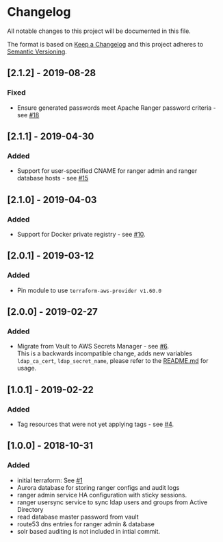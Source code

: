 # Changelog
All notable changes to this project will be documented in this file.

The format is based on [Keep a Changelog](http://keepachangelog.com/en/1.0.0/) and this project adheres to [Semantic Versioning](http://semver.org/spec/v2.0.0.html).


## [2.1.2] - 2019-08-28

### Fixed
- Ensure generated passwords meet Apache Ranger password criteria - see 
  [#18](https://github.com/ExpediaGroup/apiary-authorization/issues/18)

## [2.1.1] - 2019-04-30

### Added
- Support for user-specified CNAME for ranger admin and ranger database
  hosts - see
  [#15](https://github.com/ExpediaGroup/apiary-authorization/issues/15)

## [2.1.0] - 2019-04-03

### Added
- Support for Docker private registry - see [#10](https://github.com/ExpediaGroup/apiary-authorization/issues/10).

## [2.0.1] - 2019-03-12

### Added
- Pin module to use `terraform-aws-provider v1.60.0`

## [2.0.0] - 2019-02-27

### Added
- Migrate from Vault to AWS Secrets Manager - see [#6](https://github.com/ExpediaGroup/apiary-authorization/issues/6).  
This is a backwards incompatible change, adds new variables `ldap_ca_cert`, `ldap_secret_name`, please refer to the [README.md](README.md) for usage.

## [1.0.1] - 2019-02-22

### Added
- Tag resources that were not yet applying tags - see [#4](https://github.com/ExpediaGroup/apiary-authorization/issues/4).

## [1.0.0] - 2018-10-31
### Added
- initial terraform: See [#1](https://github.com/ExpediaGroup/apiary-authorization/issues/1)
- Aurora database for storing ranger configs and audit logs
- ranger admin service HA configuration with sticky sessions.
- ranger usersync service to sync ldap users and groups from Active Directory
- read database master password from vault
- route53 dns entries for ranger admin & database
- solr based auditing is not included in intial commit.
